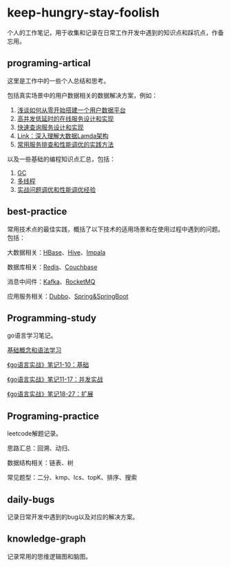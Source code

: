 # keep-hungry-stay-foolish
个人的工作笔记，用于收集和记录在日常工作开发中遇到的知识点和踩坑点，作备忘用。

## programing-artical

这里是工作中的一些个人总结和思考。

包括真实场景中的用户数据相关的数据解决方案，例如：

1. [浅谈如何从零开始搭建一个用户数据平台](/doc/programming-artical/FaceDesign.md)
2. [高并发低延时的在线服务设计和实现](/doc/programming-artical/OnlineServiceDesignAndOptimize.md)
3. [快速查询服务设计和实现](/doc/programming-artical/QueryServiceDesignAndOptimize.md)
4. [Link：深入理解大数据Lamda架构](https://jiang-hao.com/articles/2019/big-data-lambda-architecture.html)
5. [常用服务排查和性能调优的实践方法](/doc/programming-artical/System-Problem.md)

以及一些基础的编程知识点汇总，包括：

1. [GC](/doc/programming-artical/JVM-GC.md)
2. [多线程](/doc/programming-artical/Java-MutiThread.md)
3. [实战问题调优和性能调优经验](/doc/programming-artical/System-Problem.md)

## best-practice

常用技术点的最佳实践，概括了以下技术的适用场景和在使用过程中遇到的问题。包括：

大数据相关：[HBase](doc/best-practice/HBase.md)、[Hive](doc/best-practice/Hive.md)、[Impala](doc/best-practice/Impala.md)

数据库相关：[Redis](doc/best-practice/Redis.md)、[Couchbase](doc/best-practice/Couchbase.md)

消息中间件：[Kafka](doc/best-practice/Kafka.md)、[RocketMQ]((doc/best-practice/RocketMQ.md))

应用服务相关：[Dubbo](doc/best-practice/Dubbo.md)、[Spring&SpringBoot](doc/best-practice/Spring&SpringBoot.md)

## Programming-study

go语言学习笔记。

[基础概念和语法学习](doc/programming-study/go-base.md)

[《go语言实战》笔记1-10：基础](doc/programming-study/go-practice-1.md)

[《go语言实战》笔记11-17：并发实战](doc/programming-study/go-practice-2.md)

[《go语言实战》笔记18-27：扩展](doc/programming-study/go-practice-3.md)

## Programing-practice

leetcode解题记录。

思路汇总：回溯、动归、

数据结构相关：链表、树

常见题型：二分、kmp、lcs、topK、排序、搜索

## daily-bugs

记录日常开发中遇到的bug以及对应的解决方案。

## knowledge-graph

记录常用的思维逻辑图和脑图。

